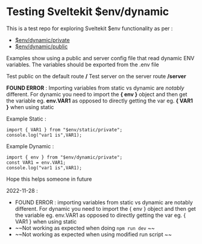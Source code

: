 # Testing Sveltekit $env/dynamic

This is a test repo for exploring Sveltekit $env functionality as per :

<!-- prettier-ignore-start -->
- [$env/dynamic/private](https://kit.svelte.dev/docs/modules#\$env-dynamic-private)
- [$env/dynamic/public](https://kit.svelte.dev/docs/modules#\$env-dynamic-public)
<!-- prettier-ignore-end -->

Examples show using a public and server config file that read dynamic ENV variables.
The variables should be exported from the .env file

Test public on the default route **/**
Test server on the server route **/server**


**FOUND ERROR** : 
Importing variables from static vs dynamic are *notably* different.  For dynamic you need to import the **{ env }** object and then get the variable eg. **env.VAR1** as opposed to directly getting the var eg. **{ VAR1 }** when using static

Example Static : 
```
import { VAR1 } from "$env/static/private";
console.log("var1 is",VAR1);
```
Example Dynamic : 
```
import { env } from "$env/dynamic/private";
const VAR1 = env.VAR1;
console.log("var1 is",VAR1);
```


Hope this helps someone in future






2022-11-28 :

- FOUND ERROR : importing variables from static vs dynamic are notably different.  For dynamic you need to import the { env } object and then get the variable eg. env.VAR1 as opposed to directly getting the var eg. { VAR1 } when using static
- ~~Not working as expected when doing `npm run dev` ~~
- ~~Not working as expected when using modified run script ~~

